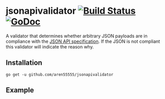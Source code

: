 # jsonapivalidator [![Build Status](https://travis-ci.org/aren55555/jsonapivalidator.svg?branch=master)](https://travis-ci.org/aren55555/jsonapivalidator) [![GoDoc](https://godoc.org/github.com/aren55555/jsonapivalidator?status.svg)](http://godoc.org/github.com/aren55555/jsonapivalidator)

A validator that determines whether arbitrary JSON payloads are in compliance with the [JSON API specification](http://jsonapi.org/). If the JSON is not compliant this validator will indicate the reason why.

## Installation

```
go get -u github.com/aren55555/jsonapivalidator
```

## Example
